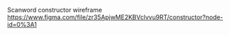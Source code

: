 Scanword constructor wireframe
https://www.figma.com/file/zr35ApjwME2KBVclvvu9RT/constructor?node-id=0%3A1

